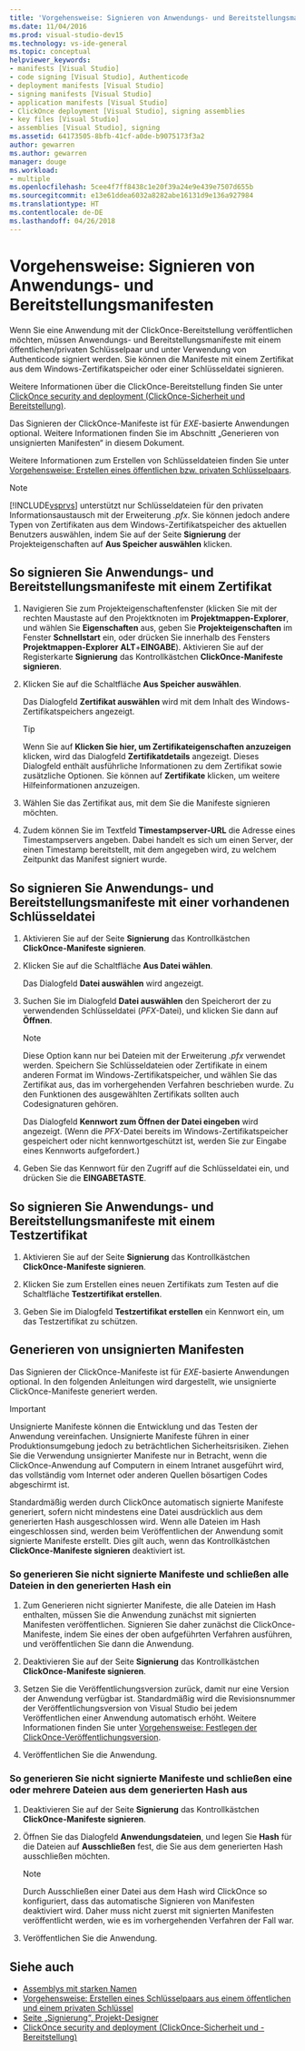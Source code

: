 ```yaml
---
title: 'Vorgehensweise: Signieren von Anwendungs- und Bereitstellungsmanifesten'
ms.date: 11/04/2016
ms.prod: visual-studio-dev15
ms.technology: vs-ide-general
ms.topic: conceptual
helpviewer_keywords:
- manifests [Visual Studio]
- code signing [Visual Studio], Authenticode
- deployment manifests [Visual Studio]
- signing manifests [Visual Studio]
- application manifests [Visual Studio]
- ClickOnce deployment [Visual Studio], signing assemblies
- key files [Visual Studio]
- assemblies [Visual Studio], signing
ms.assetid: 64173505-8bfb-41cf-a0de-b9075173f3a2
author: gewarren
ms.author: gewarren
manager: douge
ms.workload:
- multiple
ms.openlocfilehash: 5cee4f7ff8438c1e20f39a24e9e439e7507d655b
ms.sourcegitcommit: e13e61ddea6032a8282abe16131d9e136a927984
ms.translationtype: HT
ms.contentlocale: de-DE
ms.lasthandoff: 04/26/2018
---
```

# <a name="how-to-sign-application-and-deployment-manifests"></a>Vorgehensweise: Signieren von Anwendungs- und Bereitstellungsmanifesten

Wenn Sie eine Anwendung mit der ClickOnce-Bereitstellung veröffentlichen möchten, müssen Anwendungs- und Bereitstellungsmanifeste mit einem öffentlichen/privaten Schlüsselpaar und unter Verwendung von Authenticode signiert werden. Sie können die Manifeste mit einem Zertifikat aus dem Windows-Zertifikatspeicher oder einer Schlüsseldatei signieren.

 Weitere Informationen über die ClickOnce-Bereitstellung finden Sie unter [ClickOnce security and deployment (ClickOnce-Sicherheit und Bereitstellung)](../deployment/clickonce-security-and-deployment.md).

 Das Signieren der ClickOnce-Manifeste ist für *EXE*-basierte Anwendungen optional. Weitere Informationen finden Sie im Abschnitt „Generieren von unsignierten Manifesten“ in diesem Dokument.

 Weitere Informationen zum Erstellen von Schlüsseldateien finden Sie unter [Vorgehensweise: Erstellen eines öffentlichen bzw. privaten Schlüsselpaars](/dotnet/framework/app-domains/how-to-create-a-public-private-key-pair).

> [!NOTE]
> [!INCLUDE[vsprvs](../code-quality/includes/vsprvs_md.md)] unterstützt nur Schlüsseldateien für den privaten Informationsaustausch mit der Erweiterung *.pfx*. Sie können jedoch andere Typen von Zertifikaten aus dem Windows-Zertifikatspeicher des aktuellen Benutzers auswählen, indem Sie auf der Seite **Signierung** der Projekteigenschaften auf **Aus Speicher auswählen** klicken.

## <a name="to-sign-application-and-deployment-manifests-using-a-certificate"></a>So signieren Sie Anwendungs- und Bereitstellungsmanifeste mit einem Zertifikat

1.  Navigieren Sie zum Projekteigenschaftenfenster (klicken Sie mit der rechten Maustaste auf den Projektknoten im **Projektmappen-Explorer**, und wählen Sie **Eigenschaften** aus, geben Sie **Projekteigenschaften** im Fenster **Schnellstart** ein, oder drücken Sie innerhalb des Fensters **Projektmappen-Explorer** **ALT**+**EINGABE**). Aktivieren Sie auf der Registerkarte **Signierung** das Kontrollkästchen **ClickOnce-Manifeste signieren**.

2.  Klicken Sie auf die Schaltfläche **Aus Speicher auswählen**.

     Das Dialogfeld **Zertifikat auswählen** wird mit dem Inhalt des Windows-Zertifikatspeichers angezeigt.

    > [!TIP]
    > Wenn Sie auf **Klicken Sie hier, um Zertifikateigenschaften anzuzeigen** klicken, wird das Dialogfeld **Zertifikatdetails** angezeigt. Dieses Dialogfeld enthält ausführliche Informationen zu dem Zertifikat sowie zusätzliche Optionen. Sie können auf **Zertifikate** klicken, um weitere Hilfeinformationen anzuzeigen.

3.  Wählen Sie das Zertifikat aus, mit dem Sie die Manifeste signieren möchten.

4.  Zudem können Sie im Textfeld **Timestampserver-URL** die Adresse eines Timestampservers angeben. Dabei handelt es sich um einen Server, der einen Timestamp bereitstellt, mit dem angegeben wird, zu welchem Zeitpunkt das Manifest signiert wurde.

## <a name="to-sign-application-and-deployment-manifests-using-an-existing-key-file"></a>So signieren Sie Anwendungs- und Bereitstellungsmanifeste mit einer vorhandenen Schlüsseldatei

1.  Aktivieren Sie auf der Seite **Signierung** das Kontrollkästchen **ClickOnce-Manifeste signieren**.

2.  Klicken Sie auf die Schaltfläche **Aus Datei wählen**.

     Das Dialogfeld **Datei auswählen** wird angezeigt.

3.  Suchen Sie im Dialogfeld **Datei auswählen** den Speicherort der zu verwendenden Schlüsseldatei (*PFX*-Datei), und klicken Sie dann auf **Öffnen**.

    > [!NOTE]
    > Diese Option kann nur bei Dateien mit der Erweiterung *.pfx* verwendet werden. Speichern Sie Schlüsseldateien oder Zertifikate in einem anderen Format im Windows-Zertifikatspeicher, und wählen Sie das Zertifikat aus, das im vorhergehenden Verfahren beschrieben wurde. Zu den Funktionen des ausgewählten Zertifikats sollten auch Codesignaturen gehören.

     Das Dialogfeld **Kennwort zum Öffnen der Datei eingeben** wird angezeigt. (Wenn die *PFX*-Datei bereits im Windows-Zertifikatspeicher gespeichert oder nicht kennwortgeschützt ist, werden Sie zur Eingabe eines Kennworts aufgefordert.)

4.  Geben Sie das Kennwort für den Zugriff auf die Schlüsseldatei ein, und drücken Sie die **EINGABETASTE**.

## <a name="to-sign-application-and-deployment-manifests-using-a-test-certificate"></a>So signieren Sie Anwendungs- und Bereitstellungsmanifeste mit einem Testzertifikat

1.  Aktivieren Sie auf der Seite **Signierung** das Kontrollkästchen **ClickOnce-Manifeste signieren**.

2.  Klicken Sie zum Erstellen eines neuen Zertifikats zum Testen auf die Schaltfläche **Testzertifikat erstellen**.

3.  Geben Sie im Dialogfeld **Testzertifikat erstellen** ein Kennwort ein, um das Testzertifikat zu schützen.

## <a name="generate-unsigned-manifests"></a>Generieren von unsignierten Manifesten

Das Signieren der ClickOnce-Manifeste ist für *EXE*-basierte Anwendungen optional. In den folgenden Anleitungen wird dargestellt, wie unsignierte ClickOnce-Manifeste generiert werden.

> [!IMPORTANT]
> Unsignierte Manifeste können die Entwicklung und das Testen der Anwendung vereinfachen. Unsignierte Manifeste führen in einer Produktionsumgebung jedoch zu beträchtlichen Sicherheitsrisiken. Ziehen Sie die Verwendung unsignierter Manifeste nur in Betracht, wenn die ClickOnce-Anwendung auf Computern in einem Intranet ausgeführt wird, das vollständig vom Internet oder anderen Quellen bösartigen Codes abgeschirmt ist.

 Standardmäßig werden durch ClickOnce automatisch signierte Manifeste generiert, sofern nicht mindestens eine Datei ausdrücklich aus dem generierten Hash ausgeschlossen wird. Wenn alle Dateien im Hash eingeschlossen sind, werden beim Veröffentlichen der Anwendung somit signierte Manifeste erstellt. Dies gilt auch, wenn das Kontrollkästchen **ClickOnce-Manifeste signieren** deaktiviert ist.

### <a name="to-generate-unsigned-manifests-and-include-all-files-in-the-generated-hash"></a>So generieren Sie nicht signierte Manifeste und schließen alle Dateien in den generierten Hash ein

1.  Zum Generieren nicht signierter Manifeste, die alle Dateien im Hash enthalten, müssen Sie die Anwendung zunächst mit signierten Manifesten veröffentlichen. Signieren Sie daher zunächst die ClickOnce-Manifeste, indem Sie eines der oben aufgeführten Verfahren ausführen, und veröffentlichen Sie dann die Anwendung.

2.  Deaktivieren Sie auf der Seite **Signierung** das Kontrollkästchen **ClickOnce-Manifeste signieren**.

3.  Setzen Sie die Veröffentlichungsversion zurück, damit nur eine Version der Anwendung verfügbar ist. Standardmäßig wird die Revisionsnummer der Veröffentlichungsversion von Visual Studio bei jedem Veröffentlichen einer Anwendung automatisch erhöht. Weitere Informationen finden Sie unter [Vorgehensweise: Festlegen der ClickOnce-Veröffentlichungsversion](../deployment/how-to-set-the-clickonce-publish-version.md).

4.  Veröffentlichen Sie die Anwendung.

### <a name="to-generate-unsigned-manifests-and-exclude-one-or-more-files-from-the-generated-hash"></a>So generieren Sie nicht signierte Manifeste und schließen eine oder mehrere Dateien aus dem generierten Hash aus

1.  Deaktivieren Sie auf der Seite **Signierung** das Kontrollkästchen **ClickOnce-Manifeste signieren**.

2.  Öffnen Sie das Dialogfeld **Anwendungsdateien**, und legen Sie **Hash** für die Dateien auf **Ausschließen** fest, die Sie aus dem generierten Hash ausschließen möchten.

    > [!NOTE]
    > Durch Ausschließen einer Datei aus dem Hash wird ClickOnce so konfiguriert, dass das automatische Signieren von Manifesten deaktiviert wird. Daher muss nicht zuerst mit signierten Manifesten veröffentlicht werden, wie es im vorhergehenden Verfahren der Fall war.

3.  Veröffentlichen Sie die Anwendung.

## <a name="see-also"></a>Siehe auch

- [Assemblys mit starken Namen](/dotnet/framework/app-domains/strong-named-assemblies)
- [Vorgehensweise: Erstellen eines Schlüsselpaars aus einem öffentlichen und einem privaten Schlüssel](/dotnet/framework/app-domains/how-to-create-a-public-private-key-pair)
- [Seite „Signierung“, Projekt-Designer](../ide/reference/signing-page-project-designer.md)
- [ClickOnce security and deployment (ClickOnce-Sicherheit und -Bereitstellung)](../deployment/clickonce-security-and-deployment.md)